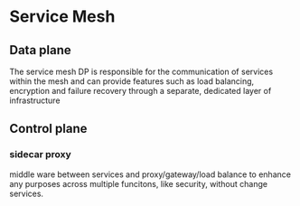 # Service Mesh

## Data plane

The service mesh DP is responsible for the communication of services within the mesh and can provide features such as load balancing, encryption and failure recovery through a separate, dedicated layer of infrastructure

## Control plane

### sidecar proxy

middle ware between services and proxy/gateway/load balance to enhance any purposes across multiple funcitons, like security, without change services.
